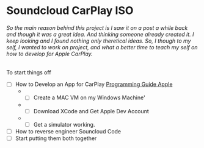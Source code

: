 # Soundcloud CarPlay ISO
###### So the main reason behind this project is I saw it on a post a while back and though it was a great idea. And thinking someone already created it. I keep looking and I found nothing only theretical ideas. So, I though to my self, I wanted to work on project, and what a better time to teach my self on how to develop for Apple CarPlay.

To start things off
- [ ] How to Develop an App for CarPlay [Programming Guide Apple](https://developer.apple.com/carplay/documentation/CarPlay-App-Programming-Guide.pdf)
  * - [ ] Create a MAC VM on my Windows Machine'
  * - [ ] Download XCode and Get Apple Dev Account
  * - [ ] Get a simulator working.
- [ ] How to reverse engineer Souncloud Code
- [ ] Start putting them both together
